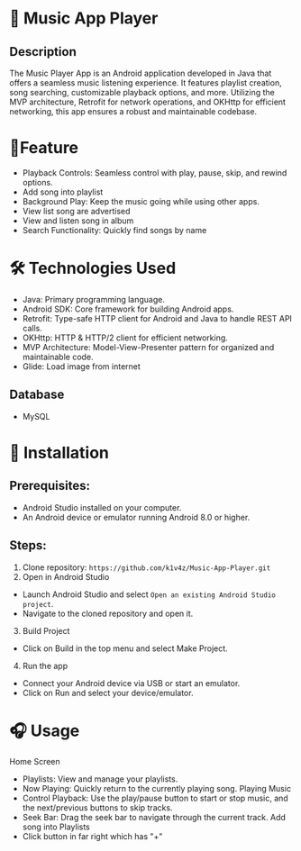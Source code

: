 # 🎵 Music App Player
## Description
The Music Player App is an Android application developed in Java that offers a seamless music listening experience. It features playlist creation, song searching, customizable playback options, and more. Utilizing the MVP architecture, Retrofit for network operations, and OKHttp for efficient networking, this app ensures a robust and maintainable codebase.
# 🌟Feature
- Playback Controls: Seamless control with play, pause, skip, and rewind options.
- Add song into playlist
- Background Play: Keep the music going while using other apps.
- View list song are advertised
- View and listen song in album
- Search Functionality: Quickly find songs by name
# 🛠️ Technologies Used
- Java: Primary programming language.
- Android SDK: Core framework for building Android apps.
- Retrofit: Type-safe HTTP client for Android and Java to handle REST API calls.
- OKHttp: HTTP & HTTP/2 client for efficient networking.
- MVP Architecture: Model-View-Presenter pattern for organized and maintainable code.
- Glide: Load image from internet
## Database
- MySQL
# 🚀 Installation
## Prerequisites:
- Android Studio installed on your computer.
- An Android device or emulator running Android 8.0 or higher.
## Steps:
1. Clone repository: `https://github.com/k1v4z/Music-App-Player.git`
2. Open in Android Studio
- Launch Android Studio and select `Open an existing Android Studio project`.
- Navigate to the cloned repository and open it.
3. Build Project
- Click on Build in the top menu and select Make Project.
4. Run the app
- Connect your Android device via USB or start an emulator.
- Click on Run and select your device/emulator.

# 🎧 Usage
Home Screen
- Playlists: View and manage your playlists.
- Now Playing: Quickly return to the currently playing song.
Playing Music
- Control Playback: Use the play/pause button to start or stop music, and the next/previous buttons to skip tracks.
- Seek Bar: Drag the seek bar to navigate through the current track.
Add song into Playlists
- Click button in far right which has "+"
